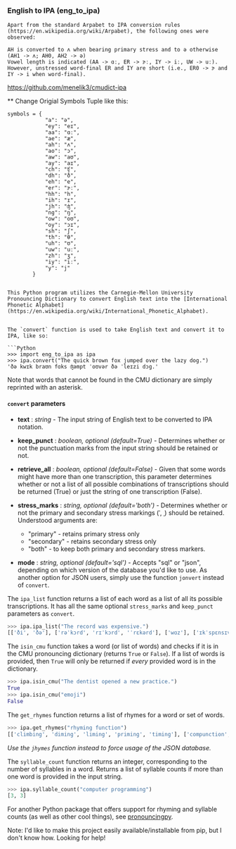 

### English to IPA (eng_to_ipa)

```
Apart from the standard Arpabet to IPA conversion rules (https://en.wikipedia.org/wiki/Arpabet), the following ones were observed:

AH is converted to ʌ when bearing primary stress and to ə otherwise (AH1 -> ʌ; AH0, AH2 -> ə)
Vowel length is indicated (AA -> ɑː, ER -> ɝː, IY -> iː, UW -> uː). However, unstressed word-final ER and IY are short (i.e., ER0 -> ɝ and IY -> i when word-final).

```

https://github.com/menelik3/cmudict-ipa

** Change Origial Symbols Tuple like this:

    symbols = {
                "a": "ə",
                "ey": "eɪ",
                "aa": "ɑː",
                "ae": "æ",
                "ah": "ʌ",
                "ao": "ɔ",
                "aw": "aʊ",
                "ay": "aɪ",
                "ch": "ʧ",
                "dh": "ð",
                "eh": "e",
                "er": "ɝː",
                "hh": "h",
                "ih": "ɪ",
                "jh": "ʤ",
                "ng": "ŋ",
                "ow": "oʊ",
                "oy": "ɔɪ",
                "sh": "ʃ",
                "th": "θ",
                "uh": "ʊ",
                "uw": "uː",
                "zh": "ʒ",
                "iy": "iː",
                "y": "j"
            }
```

This Python program utilizes the Carnegie-Mellon University Pronouncing Dictionary to convert English text into the [International Phonetic Alphabet](https://en.wikipedia.org/wiki/International_Phonetic_Alphabet).


The `convert` function is used to take English text and convert it to IPA, like so:

```Python
>>> import eng_to_ipa as ipa
>>> ipa.convert("The quick brown fox jumped over the lazy dog.")
'ðə kwɪk braʊn fɑks ʤəmpt ˈoʊvər ðə ˈleɪzi dɔg.'
``` 

Note that words that cannot be found in the CMU dictionary are simply reprinted with an asterisk.

#### `convert` parameters

* **text** : *string* - The input string of English text to be converted to IPA notation.

* **keep_punct** : *boolean, optional (default=True)* - Determines whether or not the punctuation marks from the input string
should be retained or not.

* **retrieve_all** : *boolean, optional (default=False)* - Given that some words might have more than one transcription,
this parameter determines whether or not a list of all possible combinations of transcriptions should be returned (True)
 or just the string of one transcription (False).
 
* **stress_marks** : *string, optional (default='both')* - Determines whether or not the primary and secondary stress 
markings (ˈ, ˌ) should be retained. Understood arguments are:
   * "primary" - retains primary stress only 
   * "secondary" - retains secondary stress only
   * "both" - to keep both primary and secondary stress markers. 
   
* **mode** : *string, optional (default='sql')* - Accepts "sql" or "json", depending on which version of the database you'd like to use.
 As another option for JSON users, simply use the function `jonvert` instead of `convert`. 
   
The `ipa_list` function returns a list of each word as a list of all its possible transcriptions. It has all the same
optional `stress_marks` and `keep_punct` parameters as `convert`.
```Python
>>> ipa.ipa_list("The record was expensive.")
[['ði', 'ðə'], ['rəˈkɔrd', 'rɪˈkɔrd', 'ˈrɛkərd'], ['wɑz'], ['ɪkˈspɛnsɪv.']]
```

The `isin_cmu` function takes a word (or list of words) and checks if it is in the CMU pronouncing dictionary (returns 
`True` or `False`). If a list of words is provided, then `True` will only be returned if *every* provided word is in the dictionary.

```Python
>>> ipa.isin_cmu("The dentist opened a new practice.")
True
>>> ipa.isin_cmu("emoji")
False
```

The `get_rhymes` function returns a list of rhymes for a word or set of words. 
```Python
>>> ipa.get_rhymes("rhyming function")
[['climbing', 'diming', 'liming', 'priming', 'timing'], ['compunction', 'conjunction', 'dysfunction', 'injunction', 'junction', 'malfunction']]
```
*Use the `jhymes` function instead to force usage of the JSON database.*
   
The `syllable_count` function returns an integer, corresponding to the number of syllables in a word. Returns a list of 
syllable counts if more than one word is provided in the input string.

```Python
>>> ipa.syllable_count("computer programming")
[3, 3]
```

For another Python package that offers support for rhyming and syllable counts (as well as other cool things), see [pronouncingpy](https://github.com/aparrish/pronouncingpy).

Note: I'd like to make this project easily available/installable from pip, but I don't know how. Looking for help!
